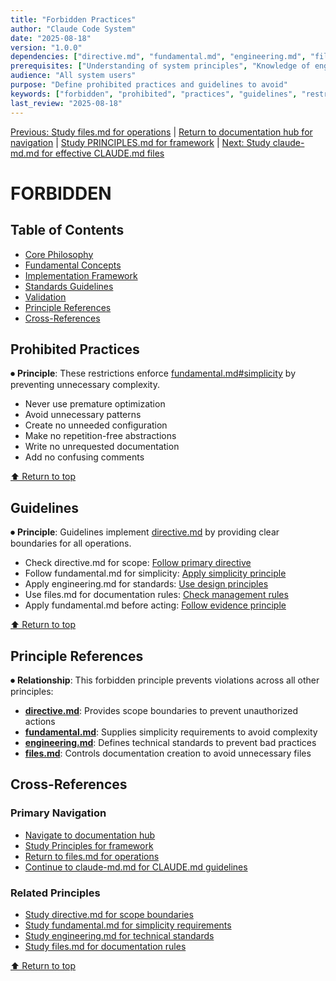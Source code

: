 ```yaml
---
title: "Forbidden Practices"
author: "Claude Code System"
date: "2025-08-18"
version: "1.0.0"
dependencies: ["directive.md", "fundamental.md", "engineering.md", "files.md"]
prerequisites: ["Understanding of system principles", "Knowledge of engineering standards"]
audience: "All system users"
purpose: "Define prohibited practices and guidelines to avoid"
keywords: ["forbidden", "prohibited", "practices", "guidelines", "restrictions"]
last_review: "2025-08-18"
---
```


[Previous: Study files.md for operations](files.md) | [Return to documentation hub for navigation](../index.md) | [Study PRINCIPLES.md for framework](principles/PRINCIPLES.md) | [Next: Study claude-md.md for effective CLAUDE.md files](claude-md.md)

# FORBIDDEN

## Table of Contents
- [Core Philosophy](#core-philosophy)
- [Fundamental Concepts](#fundamental-concepts)
- [Implementation Framework](#implementation-framework)
- [Standards Guidelines](#standards-guidelines)
- [Validation](#validation)
- [Principle References](#principle-references)
- [Cross-References](#cross-references)

## Prohibited Practices

⏺ **Principle**: These restrictions enforce [fundamental.md#simplicity](fundamental.md#simplicity) by preventing unnecessary complexity.

- Never use premature optimization
- Avoid unnecessary patterns
- Create no unneeded configuration
- Make no repetition-free abstractions
- Write no unrequested documentation
- Add no confusing comments

[⬆ Return to top](#forbidden)

## Guidelines

⏺ **Principle**: Guidelines implement [directive.md](directive.md) by providing clear boundaries for all operations.

- Check directive.md for scope: [Follow primary directive](directive.md)
- Follow fundamental.md for simplicity: [Apply simplicity principle](fundamental.md#simplicity)
- Apply engineering.md for standards: [Use design principles](engineering.md#design-principles)
- Use files.md for documentation rules: [Check management rules](files.md#management-rules)
- Apply fundamental.md before acting: [Follow evidence principle](fundamental.md#evidence)

[⬆ Return to top](#forbidden)

## Principle References

⏺ **Relationship**: This forbidden principle prevents violations across all other principles:
- **[directive.md](directive.md)**: Provides scope boundaries to prevent unauthorized actions
- **[fundamental.md](fundamental.md)**: Supplies simplicity requirements to avoid complexity
- **[engineering.md](engineering.md)**: Defines technical standards to prevent bad practices
- **[files.md](files.md)**: Controls documentation creation to avoid unnecessary files

## Cross-References

### Primary Navigation
- [Navigate to documentation hub](../index.md)
- [Study Principles for framework](principles/PRINCIPLES.md)
- [Return to files.md for operations](files.md)
- [Continue to claude-md.md for CLAUDE.md guidelines](claude-md.md)

### Related Principles
- [Study directive.md for scope boundaries](directive.md)
- [Study fundamental.md for simplicity requirements](fundamental.md#simplicity)
- [Study engineering.md for technical standards](engineering.md#design-principles)
- [Study files.md for documentation rules](files.md#management-rules)

[⬆ Return to top](#forbidden)